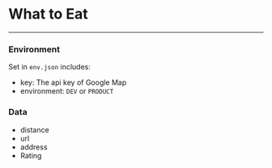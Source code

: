 # What to Eat 

---
### Environment
Set in `env.json` includes:
- key: The api key of Google Map
- environment: `DEV` or `PRODUCT`
### Data
- distance
- url
- address
- Rating